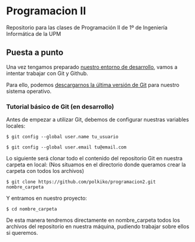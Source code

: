 # Programacion II
Repositorio para las clases de Programación II de 1º de Ingeniería Informática de la UPM


## Puesta a punto
Una vez tengamos preparado [nuestro entorno de desarrollo](https://github.com/aherranz/p2/blob/master/aherranz_p2_01-transpas-en_marcha.pdf), vamos a intentar
trabajar con Git y Github.

Para ello, podemos [descargarnos la última versión de Git](https://git-scm.com/downloads) para nuestro sistema operativo.

### Tutorial básico de Git (en desarrollo)

Antes de empezar a utilizar Git, debemos de configurar nuestras variables locales:

`$ git config --global user.name tu_usuario`

`$ git config --global user.email tu@email.com`


Lo siguiente será clonar todo el contenido del repositorio Git en nuestra carpeta en local:
(Nos situamos en el directorio donde queramos crear la carpeta con todos los archivos)

`$ git clone https://github.com/polkiko/programacion2.git nombre_carpeta`

Y entramos en nuestro proyecto:

`$ cd nombre_carpeta`

De esta manera tendremos directamente en nombre_carpeta todos los archivos del repositorio en nuestra máquina, pudiendo trabajar sobre ellos si queremos.
